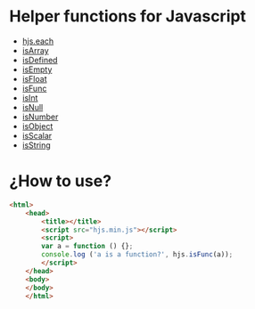 Helper functions for Javascript
======
- [hjs.each](https://github.com/olaferlandsen/Helper-function-for-Javascript/wiki/hjs.each)
- [isArray](https://github.com/olaferlandsen/Helper-function-for-Javascript/wiki/hjs.isArray)
- [isDefined](https://github.com/olaferlandsen/Helper-function-for-Javascript/wiki/hjs.isdefined)
- [isEmpty](https://github.com/olaferlandsen/Helper-function-for-Javascript/wiki/hjs.isempty)
- [isFloat](https://github.com/olaferlandsen/Helper-function-for-Javascript/wiki/hjs.isFloat)
- [isFunc](https://github.com/olaferlandsen/Helper-function-for-Javascript/wiki/hjs.isfunc)
- [isInt](https://github.com/olaferlandsen/Helper-function-for-Javascript/wiki/hjs.isint)
- [isNull](https://github.com/olaferlandsen/Helper-function-for-Javascript/wiki/hjs.isnull)
- [isNumber](https://github.com/olaferlandsen/Helper-function-for-Javascript/wiki/hjs.isnumber)
- [isObject](https://github.com/olaferlandsen/Helper-function-for-Javascript/wiki/hjs.isobject)
- [isScalar](https://github.com/olaferlandsen/Helper-function-for-Javascript/wiki/hjs.isscalar)
- [isString](https://github.com/olaferlandsen/Helper-function-for-Javascript/wiki/hjs.isstring)


¿How to use?
====
```html
<html>
    <head>
        <title></title>
        <script src="hjs.min.js"></script>
        <script>
        var a = function () {};
        console.log ('a is a function?', hjs.isFunc(a));
        </script>
    </head>
    <body>
    </body>
    </html>
```
